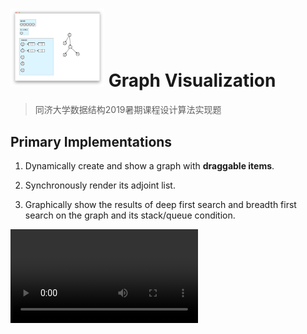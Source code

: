 # <img src="Assets/AdjointList.png" width=150> Graph Visualization

> 同济大学数据结构2019暑期课程设计算法实现题

## Primary Implementations

1. Dynamically create and show a graph with **draggable items**.
  
2. Synchronously render its adjoint list.

3. Graphically show the results of deep first search and breadth first search on the graph and its stack/queue condition.

<video src="Assets/Presentation.mov" />
## Development Environment

- *Operating system:* macOS Mojave 10.14.5
- *GUI library:* C++ Qt
- *IDE:* CLion
  
  > CMake for building

## Build with CMake

[CMakeLists.txt](Graph_DataStructureCourseDesign/CMakeLists.txt) for this project.

### Sample Code

```CMake
cmake_minimum_required(VERSION 3.14)
project(QtTest)

set(CMAKE_CXX_STANDARD 14)

# Qt库的位置
set(CMAKE_PREFIX_PATH /Users/nole/SoftwaresFromInternet/5.13.0/clang_64/lib/cmake)

# 不知道
set(CMAKE_AUTOMOC ON)
set(CMAKE_AUTORCC ON)
set(CMAKE_AUTOUIC ON)

# 找到核心的包
find_package(Qt5Widgets REQUIRED)
find_package(Qt5Core REQUIRED)

# .h也要加入进来
add_executable(QtTest main.cpp test.ui Newspaper.h Reader.h)

# 连接库到target
target_link_libraries(QtTest Qt5::Widgets)
target_link_libraries(QtTest Qt5::Core)
```
